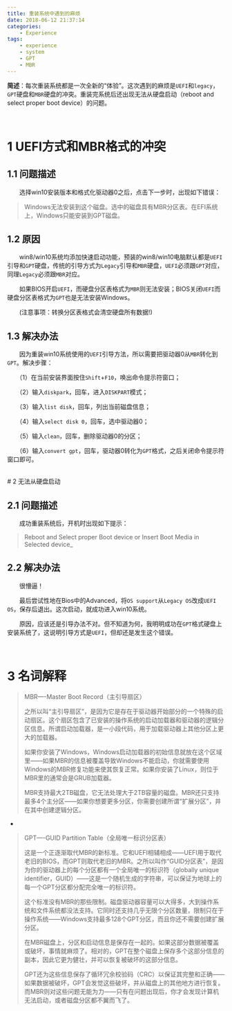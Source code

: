 ```yaml
---
title: 重装系统中遇到的麻烦
date: 2018-06-12 21:37:14
categories:
    - Experience
tags:
    - experience
    - system
    - GPT
    - MBR
---
```


**简述**：每次重装系统都是一次全新的“体验”。这次遇到的麻烦是`UEFI`和`legacy`，`GPT`硬盘和`MBR`硬盘的冲突。重装完系统后还出现无法从硬盘启动（reboot and select proper boot device）的问题。

<!-- more -->
<br />

# 1 UEFI方式和MBR格式的冲突
## 1.1 问题描述

　　选择win10安装版本和格式化驱动器0之后，点击下一步时，出现如下错误：
>Windows无法安装到这个磁盘。选中的磁盘具有MBR分区表。在EFI系统上，Windows只能安装到GPT磁盘。

## 1.2 原因

　　win8/win10系统均添加快速启动功能，预装的win8/win10电脑默认都是`UEFI`引导和`GPT`硬盘，传统的引导方式为`Legacy`引导和`MBR`硬盘，`UEFI`必须跟`GPT`对应，同理`Legacy`必须跟`MBR`对应。

　　如果BIOS开启`UEFI`，而硬盘分区表格式为`MBR`则无法安装；BIOS关闭`UEFI`而硬盘分区表格式为`GPT`也是无法安装Windows。

　　(注意事项：转换分区表格式会清空硬盘所有数据!)

## 1.3 解决办法

　　因为重装win10系统使用的`UEFI`引导方法，所以需要把驱动器0从`MBR`转化到`GPT`。解决步骤：

　　（1）在当前安装界面按住`Shift`+`F10`，唤出命令提示符窗口；

　　（2）输入`diskpark`，回车，进入`DISKPART`模式；

　　（3）输入`list disk`，回车，列出当前磁盘信息；

　　（4）输入`select disk 0`，回车，选中驱动器0；

　　（5）输入`clean`，回车，删除驱动器0的分区；

　　（6）输入`convert gpt`，回车，驱动器0转化为`GPT`格式，之后关闭命令提示符窗口即可。

<br />
# 2 无法从硬盘启动

## 2.1 问题描述

　　成功重装系统后，开机时出现如下提示：
>Reboot and Select proper Boot device
>or Insert Boot Media in Selected device_

## 2.2 解决办法

　　很懵逼！

　　最后尝试性地在Bios中的Advanced，将`OS support`从`Legacy OS`改成`UEFI OS`，保存后退出。这次启动，就成功进入win10系统。

　　原因，应该还是引导办法不对。但不知道为何，我明明成功在`GPT`格式硬盘上安装系统了，这说明引导方式是`UEFI`，但却还是发生这个错误。



<br />

# 3 名词解释

>MBR—-Master Boot Record（主引导扇区）
> 
>之所以叫“主引导扇区”，是因为它是存在于驱动器开始部分的一个特殊的启动扇区。这个扇区包含了已安装的操作系统的启动加载器和驱动器的逻辑分区信息。所谓启动加载器，是一小段代码，用于加载驱动器上其他分区上更大的加载器。
>
>如果你安装了Windows，Windows启动加载器的初始信息就放在这个区域里——如果MBR的信息被覆盖导致Windows不能启动，你就需要使用Windows的MBR修复功能来使其恢复正常。如果你安装了Linux，则位于MBR里的通常会是GRUB加载器。 
>
>MBR支持最大2TB磁盘，它无法处理大于2TB容量的磁盘。MBR还只支持最多4个主分区——如果你想要更多分区，你需要创建所谓“扩展分区”，并在其中创建逻辑分区。 

-
>GPT—-GUID Partition Table（全局唯一标识分区表）
>
>这是一个正逐渐取代MBR的新标准。它和UEFI相辅相成——UEFI用于取代老旧的BIOS，而GPT则取代老旧的MBR。之所以叫作“GUID分区表”，是因为你的驱动器上的每个分区都有一个全局唯一的标识符（globally unique identifier，GUID）——这是一个随机生成的字符串，可以保证为地球上的每一个GPT分区都分配完全唯一的标识符。 
>
>这个标准没有MBR的那些限制。磁盘驱动器容量可以大得多，大到操作系统和文件系统都没法支持。它同时还支持几乎无限个分区数量，限制只在于操作系统——Windows支持最多128个GPT分区，而且你还不需要创建扩展分区。 
>
>在MBR磁盘上，分区和启动信息是保存在一起的。如果这部分数据被覆盖或破坏，事情就麻烦了。相对的，GPT在整个磁盘上保存多个这部分信息的副本，因此它更为健壮，并可以恢复被破坏的这部分信息。
>
>GPT还为这些信息保存了循环冗余校验码（CRC）以保证其完整和正确——如果数据被破坏，GPT会发觉这些破坏，并从磁盘上的其他地方进行恢复。而MBR则对这些问题无能为力——只有在问题出现后，你才会发现计算机无法启动，或者磁盘分区都不翼而飞了。













